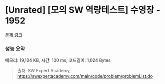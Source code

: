 # [Unrated] [모의 SW 역량테스트] 수영장 - 1952 

[문제 링크](https://swexpertacademy.com/main/code/problem/problemDetail.do?contestProbId=AV5PpFQaAQMDFAUq) 

### 성능 요약

메모리: 19,104 KB, 시간: 100 ms, 코드길이: 1,024 Bytes



> 출처: SW Expert Academy, https://swexpertacademy.com/main/code/problem/problemList.do